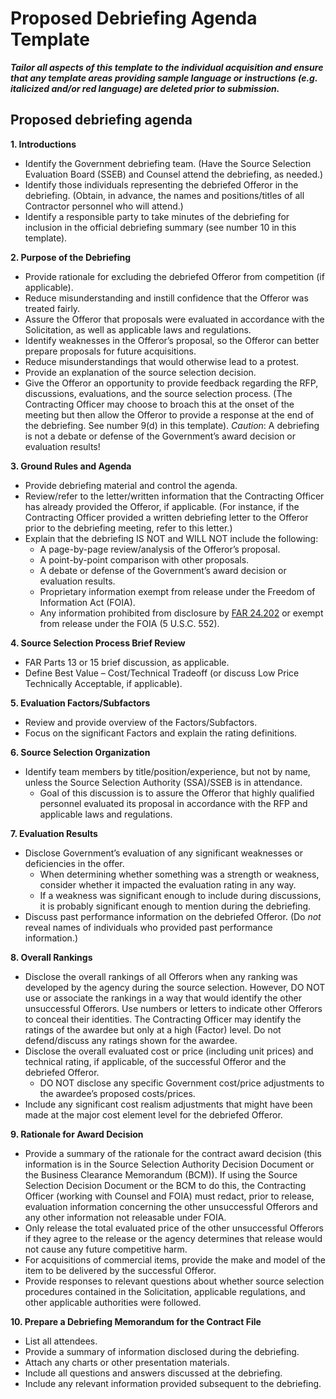 # Proposed Debriefing Agenda Template

***Tailor all aspects of this template to the individual acquisition and ensure that any template areas providing sample language or instructions (e.g. italicized and/or red language) are deleted prior to submission.*** 

## Proposed debriefing agenda

**1. Introductions**
- Identify the Government debriefing team. (Have the Source Selection Evaluation Board (SSEB) and Counsel attend the debriefing, as needed.)   
- Identify those individuals representing the debriefed Offeror in the debriefing. (Obtain, in advance, the names and positions/titles of all Contractor personnel who will attend.)  
- Identify a responsible party to take minutes of the debriefing for inclusion in the official debriefing summary (see number 10 in this template). 

**2. Purpose of the Debriefing**
- Provide rationale for excluding the debriefed Offeror from competition (if applicable).
- Reduce misunderstanding and instill confidence that the Offeror was treated fairly.
- Assure the Offeror that proposals were evaluated in accordance with the Solicitation, as well as applicable laws and regulations.
- Identify weaknesses in the Offeror’s proposal, so the Offeror can better prepare proposals for future acquisitions.
- Reduce misunderstandings that would otherwise lead to a protest.
- Provide an explanation of the source selection decision.
- Give the Offeror an opportunity to provide feedback regarding the RFP, discussions, evaluations, and the source selection process. (The Contracting Officer may choose to broach this at the onset of the meeting but then allow the Offeror to provide a response at the end of the debriefing. See number 9(d) in this template). *Caution*: A debriefing is not a debate or defense of the Government’s award decision or evaluation results\!

**3. Ground Rules and Agenda**
- Provide debriefing material and control the agenda. 
- Review/refer to the letter/written information that the Contracting Officer has already provided the Offeror, if applicable. (For instance, if the Contracting Officer provided a written debriefing letter to the Offeror prior to the debriefing meeting, refer to this letter.) 
- Explain that the debriefing IS NOT and WILL NOT include the following:
   * A page-by-page review/analysis of the Offeror’s proposal. 
   * A point-by-point comparison with other proposals. 
   * A debate or defense of the Government’s award decision or evaluation results. 
   * Proprietary information exempt from release under the Freedom of Information Act (FOIA). 
   * Any information prohibited from disclosure by [FAR 24.202](http://acquisition.gov/far/current/html/Subpart%2024_2.html#wp1074025) or exempt from release under the FOIA (5 U.S.C. 552). 

**4. Source Selection Process Brief Review**
- FAR Parts 13 or 15 brief discussion, as applicable. 
- Define Best Value – Cost/Technical Tradeoff (or discuss Low Price Technically Acceptable, if applicable).

**5. Evaluation Factors/Subfactors**
- Review and provide overview of the Factors/Subfactors. 
- Focus on the significant Factors and explain the rating definitions.

**6. Source Selection Organization** 
- Identify team members by title/position/experience, but not by name, unless the Source Selection Authority (SSA)/SSEB is in attendance. 
   * Goal of this discussion is to assure the Offeror that highly qualified personnel evaluated its proposal in accordance with the RFP and applicable laws and regulations. 

**7. Evaluation Results**
- Disclose Government’s evaluation of any significant weaknesses or deficiencies in the offer. 
   * When determining whether something was a strength or weakness, consider whether it impacted the evaluation rating in any way.
   * If a weakness was significant enough to include during discussions, it is probably significant enough to mention during the debriefing.  
- Discuss past performance information on the debriefed Offeror. (Do *not* reveal names of individuals who provided past performance information.)

**8. Overall Rankings**
- Disclose the overall rankings of all Offerors when any ranking was developed by the agency during the source selection. However, DO NOT use or associate the rankings in a way that would identify the other unsuccessful Offerors. Use numbers or letters to indicate other Offerors to conceal their identities. The Contracting Officer may identify the ratings of the awardee but only at a high (Factor) level. Do not defend/discuss any ratings shown for the awardee. 
- Disclose the overall evaluated cost or price (including unit prices) and technical rating, if applicable, of the successful Offeror and the debriefed Offeror. 
   * DO NOT disclose any specific Government cost/price adjustments to the awardee’s proposed costs/prices.  
- Include any significant cost realism adjustments that might have been made at the major cost element level for the debriefed Offeror. 

**9. Rationale for Award Decision**
- Provide a summary of the rationale for the contract award decision (this information is in the Source Selection Authority Decision Document or the Business Clearance Memorandum (BCM)). If using the Source Selection Decision Document or the BCM to do this, the Contracting Officer (working with Counsel and FOIA) must redact, prior to release, evaluation information concerning the other unsuccessful Offerors and any other information not releasable under FOIA. 
- Only release the total evaluated price of the other unsuccessful Offerors if they agree to the release or the agency determines that release would not cause any future competitive harm. 
- For acquisitions of commercial items, provide the make and model of the item to be delivered by the successful Offeror. 
- Provide responses to relevant questions about whether source selection procedures contained in the Solicitation, applicable regulations, and other applicable authorities were followed. 

**10. Prepare a Debriefing Memorandum for the Contract File**
- List all attendees. 
- Provide a summary of information disclosed during the debriefing.
- Attach any charts or other presentation materials.
- Include all questions and answers discussed at the debriefing.
- Include any relevant information provided subsequent to the debriefing. 
